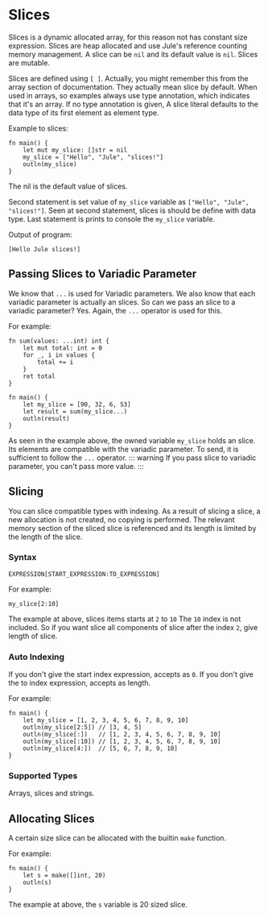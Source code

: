 # Slices
Slices is a dynamic allocated array, for this reason not has constant size expression. Slices are heap allocated and use Jule's reference counting memory management. A slice can be `nil` and its default value is `nil`. Slices are mutable.

Slices are defined using `[ ]`. Actually, you might remember this from the array section of documentation. They actually mean slice by default. When used in arrays, so examples always use type annotation, which indicates that it's an array. If no type annotation is given, A slice literal defaults to the data type of its first element as element type.

Example to slices:
```
fn main() {
    let mut my_slice: []str = nil
    my_slice = ["Hello", "Jule", "slices!"]
    outln(my_slice)
}
```
The nil is the default value of slices.

Second statement is set value of `my_slice` variable as `["Hello", "Jule", "slices!"]`. Seen at second statement, slices is should be define with data type. Last statement is prints to console the `my_slice` variable.

Output of program:
```
[Hello Jule slices!]
```

## Passing Slices to Variadic Parameter
We know that `...` is used for Variadic parameters. We also know that each variadic parameter is actually an slices.
So can we pass an slice to a variadic parameter? Yes. Again, the `...` operator is used for this.

For example:
```
fn sum(values: ...int) int {
    let mut total: int = 0
    for _, i in values {
        total += i
    }
    ret total
}

fn main() {
    let my_slice = [90, 32, 6, 53]
    let result = sum(my_slice...)
    outln(result)
}
```
As seen in the example above, the owned variable `my_slice` holds an slice. Its elements are compatible with the variadic parameter. To send, it is sufficient to follow the `...` operator.
::: warning
If you pass slice to variadic parameter, you can't pass more value.
:::

## Slicing
You can slice compatible types with indexing. As a result of slicing a slice, a new allocation is not created, no copying is performed. The relevant memory section of the sliced slice is referenced and its length is limited by the length of the slice. 

### Syntax
```
EXPRESSION[START_EXPRESSION:TO_EXPRESSION]
```
For example:
```
my_slice[2:10]
```
The example at above, slices items starts at `2` to `10` The `10` index is not included. So if you want slice all components of slice after the index `2`, give length of slice.

### Auto Indexing
If you don't give the start index expression, accepts as `0`.
If you don't give the to index expression, accepts as length.

For example:
```
fn main() {
    let my_slice = [1, 2, 3, 4, 5, 6, 7, 8, 9, 10]
    outln(my_slice[2:5]) // [3, 4, 5]
    outln(my_slice[:])   // [1, 2, 3, 4, 5, 6, 7, 8, 9, 10]
    outln(my_slice[:10]) // [1, 2, 3, 4, 5, 6, 7, 8, 9, 10]
    outln(my_slice[4:])  // [5, 6, 7, 8, 9, 10]
}
```

### Supported Types
Arrays, slices and strings.

## Allocating Slices
A certain size slice can be allocated with the builtin `make` function.

For example:
```
fn main() {
    let s = make([]int, 20)
    outln(s)
}
```
The example at above, the `s` variable is 20 sized slice. 
